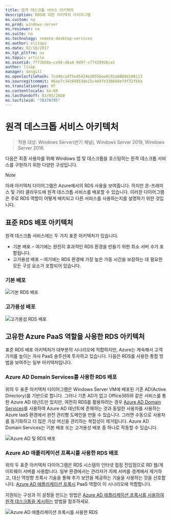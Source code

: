 ```yaml
---
title: 원격 데스크톱 서비스 아키텍처
description: RDS에 대한 아키텍처 다이어그램
ms.custom: na
ms.prod: windows-server
ms.reviewer: na
ms.suite: na
ms.technology: remote-desktop-services
ms.author: elizapo
ms.date: 02/10/2017
ms.tgt_pltfrm: na
ms.topic: article
ms.assetid: 7f73bb0a-ce98-48a4-9d9f-cf7438936ca1
author: lizap
manager: dongill
ms.openlocfilehash: 7cd46cadf5ed5424e50556ee0c91a80804108113
ms.sourcegitcommit: 06ae7c34c648538e15c4d9fe330668e7df32fbba
ms.translationtype: HT
ms.contentlocale: ko-KR
ms.lasthandoff: 03/05/2020
ms.locfileid: "78370795"
---
```

# <a name="remote-desktop-services-architecture"></a>원격 데스크톱 서비스 아키텍처

>적용 대상: Windows Server(반기 채널), Windows Server 2019, Windows Server 2016

다음은 최종 사용자를 위해 Windows 앱 및 데스크톱을 호스팅하는 원격 데스크톱 서비스를 구현하기 위한 다양한 구성입니다.

>[!NOTE]
> 아래 아키텍처 다이어그램은 Azure에서의 RDS 사용을 보여줍니다. 하지만 온-프레미스 및 기타 클라우드에 원격 데스크톱 서비스를 배포할 수 있습니다. 이러한 다이어그램은 주로 RDS 역할이 어떻게 배치되고 다른 서비스를 사용하는지를 설명하기 위한 것입니다.

## <a name="standard-rds-deployment-architectures"></a>표준 RDS 배포 아키텍처

원격 데스크톱 서비스에는 두 가지 표준 아키텍처가 있습니다.
-   기본 배포 – 여기에는 완전히 효과적인 RDS 환경을 만들기 위한 최소 서버 수가 포함됩니다.
-   고가용성 배포 – 여기에는 RDS 환경에 가장 높은 가동 시간을 보장하는 데 필요한 모든 구성 요소가 포함되어 있습니다.

### <a name="basic-deployment"></a>기본 배포

![기본 RDS 배포](./media/basic-rds.png)

### <a name="highly-available-deployment"></a>고가용성 배포

![고가용성 RDS 배포](./media/ha-rds.png)

## <a name="rds-architectures-with-unique-azure-paas-roles"></a>고유한 Azure PaaS 역할을 사용한 RDS 아키텍처

표준 RDS 배포 아키텍처가 대부분의 시나리오에 적합하지만, Azure는 계속해서 고객 가치를 높이는 자사 PaaS 솔루션에 투자하고 있습니다. 다음은 RDS를 사용한 통합 방법을 보여주는 일부 아키텍처입니다.

### <a name="rds-deployment-with-azure-ad-domain-services"></a>Azure AD Domain Services를 사용한 RDS 배포

위의 두 표준 아키텍처 다이어그램은 Windows Server VM에 배포된 기존 AD(Active Directory)를 기반으로 합니다. 그러나 기존 AD가 없고 Office365와 같은 서비스를 통한 Azure AD 테넌트만 있지만, 여전히 RDS를 활용하려는 경우 [Azure AD Domain Services](https://docs.microsoft.com/azure/active-directory-domain-services/active-directory-ds-overview)를 사용하여 Azure AD 테넌트에 존재하는 것과 동일한 사용자를 사용하는 Azure IaaS 환경에서 완전 관리형 도메인을 만들 수 있습니다. 그러면 수동으로 사용자를 동기화하고 더 많은 가상 머신을 관리하는 복잡성이 제거됩니다. Azure AD Domain Services는 기본 배포 또는 고가용성 배포 중 하나로 작동할 수 있습니다.

![Azure AD 및 RDS 배포](./media/aadds-rds.png)

### <a name="rds-deployment-with-azure-ad-application-proxy"></a>Azure AD 애플리케이션 프록시를 사용한 RDS 배포

위의 두 표준 아키텍처 다이어그램은 RDS 시스템의 인터넷 접점 진입점으로 RD 웹/게이트웨이 서버를 사용합니다. 일부 환경에서는 관리자가 자체 서버를 경계에서 제거하고, 대신 역방향 프록시 기술을 통해 추가 보안을 제공하는 기술을 사용하는 것을 선호합니다. [Azure AD 애플리케이션 프록시](https://docs.microsoft.com/azure/active-directory/active-directory-application-proxy-get-started) PaaS 역할이 이 시나리오에 적합합니다.

지원되는 구성과 이 설정을 만드는 방법은 [Azure AD 애플리케이션 프록시를 사용하여 원격 데스크톱을 게시하는](/azure/active-directory/application-proxy-publish-remote-desktop) 방법을 참조하세요.

![Azure AD 애플리케이션 프록시를 사용한 RDS](./media/aadappproxy-rds.png)
